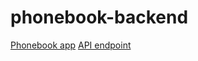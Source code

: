 # phonebook-backend

[Phonebook app](https://frozen-tor-86100.herokuapp.com/)
[API endpoint](https://frozen-tor-86100.herokuapp.com/api/persons)